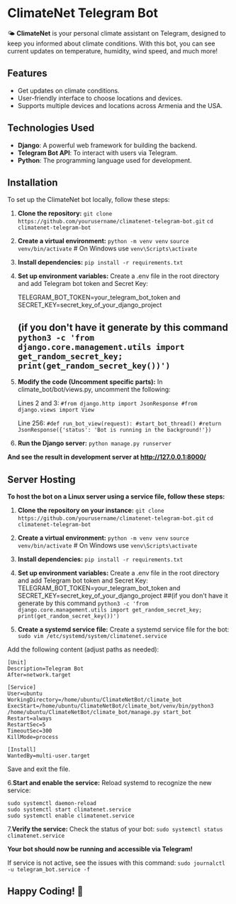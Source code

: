 # ClimateNet Telegram Bot

🌤️ **ClimateNet** is your personal climate assistant on Telegram, designed to keep you informed about climate conditions. With this bot, you can see current updates on temperature, humidity, wind speed, and much more!

## Features

- Get updates on climate conditions.
- User-friendly interface to choose locations and devices.
- Supports multiple devices and locations across Armenia and the USA.

## Technologies Used

- **Django**: A powerful web framework for building the backend.
- **Telegram Bot API**: To interact with users via Telegram.
- **Python**: The programming language used for development.

## Installation

To set up the ClimateNet bot locally, follow these steps:

1. **Clone the repository:**
   `git clone https://github.com/yourusername/climatenet-telegram-bot.git`
   `cd climatenet-telegram-bot`
   
2. **Create a virtual environment:**
   `python -m venv venv`
   `source venv/bin/activate`  # On Windows use `venv\Scripts\activate`
   
3. **Install dependencies:**
   `pip install -r requirements.txt`
   
4. **Set up environment variables:**
   Create a .env file in the root directory and add Telegram bot token and Secret Key:

   TELEGRAM_BOT_TOKEN=your_telegram_bot_token and SECRET_KEY=secret_key_of_your_django_project 

   ## (if you don't have it generate by this command `python3 -c 'from django.core.management.utils import get_random_secret_key; print(get_random_secret_key())')`

5. **Modify the code (Uncomment specific parts):**
   In climate_bot/bot/views.py, uncomment the following:
   
      Lines 2 and 3:
         `#from django.http import JsonResponse
         #from django.views import View`

   Line 256:
         `#def run_bot_view(request):
            #start_bot_thread()
            #return JsonResponse({'status': 'Bot is running in the background!'})`

6. **Run the Django server:**
    `python manage.py runserver`

**And see the result in development server at http://127.0.0.1:8000/**


## Server Hosting

**To host the bot on a Linux server using a service file, follow these steps:**
   1. **Clone the repository on your instance:**
   `git clone https://github.com/yourusername/climatenet-telegram-bot.git`
   `cd climatenet-telegram-bot`
   
   2. **Create a virtual environment:**
   `python -m venv venv`
   `source venv/bin/activate`  # On Windows use `venv\Scripts\activate`

   3. **Install dependencies:**
   `pip install -r requirements.txt`

   4. **Set up environment variables:**
   Create a .env file in the root directory and add Telegram bot token and Secret Key:
   TELEGRAM_BOT_TOKEN=your_telegram_bot_token and SECRET_KEY=secret_key_of_your_django_project 
   ##(if you don't have it generate by this command `python3 -c 'from django.core.management.utils import get_random_secret_key; print(get_random_secret_key())')`

   5. **Create a systemd service file:**
   Create a systemd service file for the bot:
   `sudo vim /etc/systemd/system/climatenet.service`
   
   Add the following content (adjust paths as needed):
   ```
   [Unit]
   Description=Telegram Bot
   After=network.target

   [Service]
   User=ubuntu
   WorkingDirectory=/home/ubuntu/ClimateNetBot/climate_bot
   ExecStart=/home/ubuntu/ClimateNetBot/climate_bot/venv/bin/python3 /home/ubuntu/ClimateNetBot/climate_bot/manage.py start_bot
   Restart=always
   RestartSec=5
   TimeoutSec=300
   KillMode=process

   [Install]
   WantedBy=multi-user.target
   ```
   Save and exit the file.

   6.**Start and enable the service:**
   Reload systemd to recognize the new service:
   ```
   sudo systemctl daemon-reload
   sudo systemctl start climatenet.service
   sudo systemctl enable climatenet.service
   ```

   7.**Verify the service:**
   Check the status of your bot:
   `sudo systemctl status climatenet.service`


   **Your bot should now be running and accessible via Telegram!**

   If service is not active, see the issues with this command:
   `sudo journalctl -u telegram_bot.service -f`

## Happy Coding! 🚀


